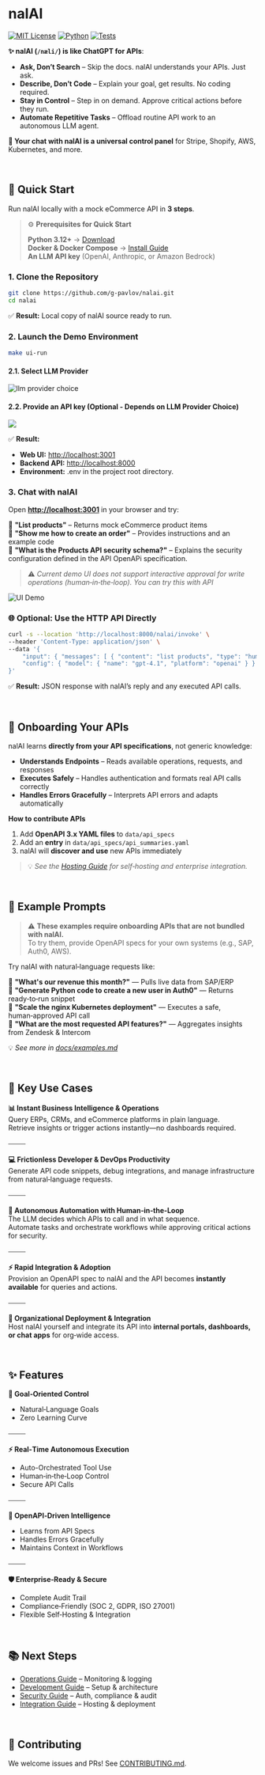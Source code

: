 # nalAI

[![MIT License](https://img.shields.io/badge/license-MIT-blue.svg)](LICENSE)
[![Python](https://img.shields.io/badge/python-3.12%2B-blue.svg)](https://www.python.org/downloads/)
[![Tests](https://img.shields.io/badge/tests-passing-brightgreen.svg)](https://github.com/your-org/nalai/actions)

**✨ nalAI (`/næli/`) is like ChatGPT for APIs**:

- **Ask, Don’t Search** – Skip the docs. nalAI understands your APIs. Just ask.
- **Describe, Don’t Code** – Explain your goal, get results. No coding required.  
- **Stay in Control** – Step in on demand. Approve critical actions before they run.  
- **Automate Repetitive Tasks** – Offload routine API work to an autonomous LLM agent.

**💬 Your chat with nalAI is a universal control panel** for Stripe, Shopify, AWS,  Kubernetes, and more.

<br>

## 🚀 Quick Start

Run nalAI locally with a mock eCommerce API in **3 steps**.
> ⚙️ **Prerequisites for Quick Start**
>   
> **Python 3.12+** → [Download](https://www.python.org/downloads/)  
> **Docker & Docker Compose** → [Install Guide](https://docs.docker.com/get-docker/)  
> **An LLM API key** (OpenAI, Anthropic, or Amazon Bedrock)


### 1. Clone the Repository 
```bash
git clone https://github.com/g-pavlov/nalai.git
cd nalai
````

✅ **Result:** Local copy of nalAI source ready to run.


### 2. Launch the Demo Environment

```bash
make ui-run
```

#### 2.1. Select LLM Provider

![llm provider choice](docs/demo-setup-1.png)
 
#### 2.2. Provide an API key (Optional - Depends on LLM Provider Choice) 
 ![](docs/demo-setup-2.png) 

✅ **Result:**

* **Web UI:** [http://localhost:3001](http://localhost:3001)
* **Backend API:** [http://localhost:8000](http://localhost:8000)
* **Environment:** .env in the project root directory.


### 3. Chat with nalAI

Open **[http://localhost:3001](http://localhost:3001)** in your browser and try:

💬 **"List products"** – Returns mock eCommerce product items  
💬 **"Show me how to create an order"** –  Provides instructions and an example code   
💬 **"What is the Products API security schema?"** – Explains the security configuration defined in the API OpenAPi specification.

> ⚠️ *Current demo UI does not support interactive approval for write operations (human‑in‑the‑loop). You can try this with API*

![UI Demo](docs/nalAI.gif)


### 🌐 Optional: Use the HTTP API Directly

```bash
curl -s --location 'http://localhost:8000/nalai/invoke' \
--header 'Content-Type: application/json' \
--data '{
    "input": { "messages": [ { "content": "list products", "type": "human" } ] },
    "config": { "model": { "name": "gpt-4.1", "platform": "openai" } }
}'
```

✅ **Result:** JSON response with nalAI’s reply and any executed API calls.

<br>

## 🔗 Onboarding Your APIs

nalAI learns **directly from your API specifications**, not generic knowledge:

* **Understands Endpoints** – Reads available operations, requests, and responses
* **Executes Safely** – Handles authentication and formats real API calls correctly
* **Handles Errors Gracefully** – Interprets API errors and adapts automatically

**How to contribute APIs**

1. Add **OpenAPI 3.x YAML files** to `data/api_specs`
2. Add an **entry** in `data/api_specs/api_summaries.yaml`
3. nalAI will **discover and use** new APIs immediately

> 💡 *See the [Hosting Guide](docs/platform-independent-installation.md) for self‑hosting and enterprise integration.*

<br>

## 💬 Example Prompts

> ⚠️ **These examples require onboarding APIs that are not bundled with nalAI.**   
> To try them, provide OpenAPI specs for your own systems (e.g., SAP, Auth0, AWS).

Try nalAI with natural‑language requests like:

💬 **"What's our revenue this month?"** — Pulls live data from SAP/ERP  
💬 **"Generate Python code to create a new user in Auth0"** — Returns ready‑to‑run snippet  
💬 **"Scale the nginx Kubernetes deployment"** — Executes a safe, human‑approved API call  
💬 **"What are the most requested API features?"** — Aggregates insights from Zendesk & Intercom


💡 *See more in [docs/examples.md](docs/examples.md)*

<br>

## 🎯 Key Use Cases

**📊 Instant Business Intelligence & Operations**  
Query ERPs, CRMs, and eCommerce platforms in plain language.  
Retrieve insights or trigger actions instantly—no dashboards required.

⎯⎯⎯⎯⎯

**💻 Frictionless Developer & DevOps Productivity**  
Generate API code snippets, debug integrations, and manage infrastructure from natural‑language requests.

⎯⎯⎯⎯⎯

**🤖 Autonomous Automation with Human‑in‑the‑Loop**  
The LLM decides which APIs to call and in what sequence.  
Automate tasks and orchestrate workflows while approving critical actions for security.

⎯⎯⎯⎯⎯

**⚡ Rapid Integration & Adoption**  
Provision an OpenAPI spec to nalAI and the API becomes **instantly available** for queries and actions.

⎯⎯⎯⎯⎯

**🏢 Organizational Deployment & Integration**  
Host nalAI yourself and integrate its API into **internal portals, dashboards, or chat apps** for org‑wide access.

<br>

## ✨ Features

**🎯 Goal‑Oriented Control**

* Natural‑Language Goals
* Zero Learning Curve

⎯⎯⎯⎯⎯

**⚡ Real‑Time Autonomous Execution**

* Auto-Orchestrated Tool Use
* Human‑in‑the‑Loop Control
* Secure API Calls

⎯⎯⎯⎯⎯

**🧠 OpenAPI‑Driven Intelligence**

* Learns from API Specs
* Handles Errors Gracefully
* Maintains Context in Workflows

⎯⎯⎯⎯⎯

**🛡 Enterprise‑Ready & Secure**

* Complete Audit Trail
* Compliance‑Friendly (SOC 2, GDPR, ISO 27001)
* Flexible Self‑Hosting & Integration

<br>

## 📚 Next Steps

* [Operations Guide](docs/observability.md) – Monitoring & logging
* [Development Guide](docs/development.md) – Setup & architecture
* [Security Guide](docs/security.md) – Auth, compliance & audit
* [Integration Guide](docs/platform-independent-installation.md) – Hosting & deployment

<br>

## 🤝 Contributing

We welcome issues and PRs! See [CONTRIBUTING.md](CONTRIBUTING.md).
